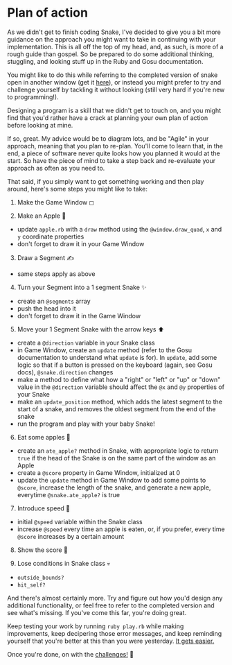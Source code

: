 # Plan of action

As we didn't get to finish coding Snake, I've decided to give you a bit more guidance on the approach you might want to take in continuing with your implementation. This is all off the top of my head, and, as such, is more of a rough guide than gospel. So be prepared to do some additional thinking, stuggling, and looking stuff up in the Ruby and Gosu documentation.

You might like to do this while referring to the completed version of snake open in another window (get it [here](https://github.com/nazwhale/ruby-snake)), or instead you might prefer to try and challenge yourself by tackling it without looking (still very hard if you're new to programming!). 

Designing a program is a skill that we didn't get to touch on, and you might find that you'd rather have a crack at planning your own plan of action before looking at mine.

If so, great. My advice would be to diagram lots, and be "Agile" in your approach, meaning that you plan to re-plan. You'll come to learn that, in the end, a piece of software never quite looks how you planned it would at the start. So have the piece of mind to take a step back and re-evaluate your approach as often as you need to.

That said, if you simply want to get something working and then play around, here's some steps you might like to take:

1) Make the Game Window ◻

2) Make an Apple 🍎
- update `apple.rb` with a `draw` method using the `@window.draw_quad`, `x` and `y` coordinate properties
- don't forget to draw it in your Game Window

3) Draw a Segment ✍
- same steps apply as above

4) Turn your Segment into a 1 segment Snake ✨
- create an `@segments` array
- push the head into it
- don't forget to draw it in the Game Window

5) Move your 1 Segment Snake with the arrow keys ⬆
- create a `@direction` variable in your Snake class
- in Game Window, create an `update` method (refer to the Gosu documentation to understand what `update` is for). In `update`, add some logic so that if a button is pressed on the keyboard (again, see Gosu docs), `@snake.direction` changes
- make a method to define what how a "right" or "left" or "up" or "down" value in the `@direction` variable should affect the `@x` and `@y` properties of your Snake
- make an `update_position` method, which adds the latest segment to the start of a snake, and removes the oldest segment from the end of the snake
- run the program and play with your baby Snake!

6) Eat some apples 🍴
- create an `ate_apple?` method in Snake, with appropriate logic to return `true` if the head of the Snake is on the same part of the window as an Apple
- create a `@score` property in Game Window, initialized at 0
- update the `update` method in Game Window to add some points to `@score`, increase the length of the snake, and generate a new apple, everytime `@snake.ate_apple?` is true

7) Introduce speed 💨
- initial `@speed` variable within the Snake class
- increase `@speed` every time an apple is eaten, or, if you prefer, every time `@score` increases by a certain amount

8) Show the score 💯

9) Lose conditions in Snake class 💀
- `outside_bounds?`
- `hit_self?`

And there's almost certainly more. Try and figure out how you'd design any additional functionality, or feel free to refer to the completed version and see what's missing. If you've come this far, you're doing great.

Keep testing your work by running `ruby play.rb` while making improvements, keep decipering those error messages, and keep reminding yourself that you're better at this than you were yesterday. [It gets easier.](https://www.youtube.com/watch?v=R2_Mn-qRKjA)

Once you're done, on with the [challenges!](https://github.com/nazwhale/snakers-academy/blob/master/challenges.md) 🎉
